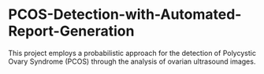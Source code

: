 # PCOS-Detection-with-Automated-Report-Generation
This project employs a probabilistic approach for the detection of Polycystic Ovary Syndrome (PCOS) through the analysis of ovarian ultrasound images.
